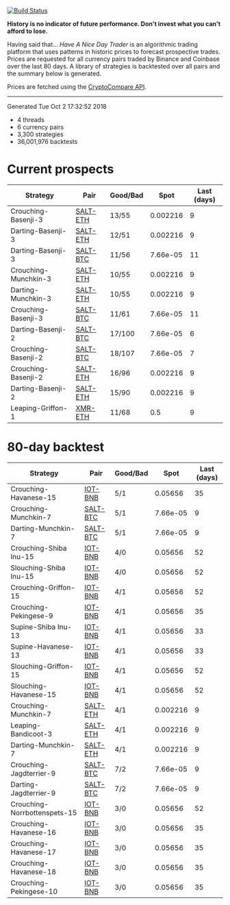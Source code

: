 [![Build Status](https://travis-ci.org/deanturpin/handt.svg?branch=master)](https://travis-ci.org/deanturpin/handt)

**History is no indicator of future performance. Don't invest what you can't
afford to lose.**

Having said that... *Have A Nice Day Trader* is an algorithmic trading platform
that uses patterns in historic prices to forecast prospective trades. Prices
are requested for all currency pairs traded by Binance and Coinbase over the
last 80 days. A library of strategies is backtested over all pairs and the
summary below is generated.

Prices are fetched using the [CryptoCompare
API](https://min-api.cryptocompare.com/).

---

Generated Tue Oct  2 17:32:52 2018

* 4 threads
* 6 currency pairs
* 3,300 strategies
* 36,001,976 backtests

# Current prospects

Strategy|Pair|Good/Bad|Spot|Last (days)
---|---|---|---|---
Crouching-Basenji-3|[SALT-ETH](https://binance.com/en/trade/SALT_ETH)|13/55|0.002216|9
Darting-Basenji-3|[SALT-ETH](https://binance.com/en/trade/SALT_ETH)|12/51|0.002216|9
Darting-Basenji-3|[SALT-BTC](https://binance.com/en/trade/SALT_BTC)|11/56|7.66e-05|11
Crouching-Munchkin-3|[SALT-ETH](https://binance.com/en/trade/SALT_ETH)|10/55|0.002216|9
Darting-Munchkin-3|[SALT-ETH](https://binance.com/en/trade/SALT_ETH)|10/55|0.002216|9
Crouching-Basenji-3|[SALT-BTC](https://binance.com/en/trade/SALT_BTC)|11/61|7.66e-05|11
Darting-Basenji-2|[SALT-BTC](https://binance.com/en/trade/SALT_BTC)|17/100|7.66e-05|6
Crouching-Basenji-2|[SALT-BTC](https://binance.com/en/trade/SALT_BTC)|18/107|7.66e-05|7
Crouching-Basenji-2|[SALT-ETH](https://binance.com/en/trade/SALT_ETH)|16/96|0.002216|9
Darting-Basenji-2|[SALT-ETH](https://binance.com/en/trade/SALT_ETH)|15/90|0.002216|9
Leaping-Griffon-1|[XMR-ETH](https://binance.com/en/trade/XMR_ETH)|11/68|0.5|9

# 80-day backtest

Strategy|Pair|Good/Bad|Spot|Last (days)
---|---|---|---|---
Crouching-Havanese-15|[IOT-BNB](https://binance.com/en/trade/IOT_BNB)|5/1|0.05656|35
Crouching-Munchkin-7|[SALT-BTC](https://binance.com/en/trade/SALT_BTC)|5/1|7.66e-05|9
Darting-Munchkin-7|[SALT-BTC](https://binance.com/en/trade/SALT_BTC)|5/1|7.66e-05|9
Crouching-Shiba Inu-15|[IOT-BNB](https://binance.com/en/trade/IOT_BNB)|4/0|0.05656|52
Slouching-Shiba Inu-15|[IOT-BNB](https://binance.com/en/trade/IOT_BNB)|4/0|0.05656|52
Crouching-Griffon-15|[IOT-BNB](https://binance.com/en/trade/IOT_BNB)|4/1|0.05656|52
Crouching-Pekingese-9|[IOT-BNB](https://binance.com/en/trade/IOT_BNB)|4/1|0.05656|35
Supine-Shiba Inu-13|[IOT-BNB](https://binance.com/en/trade/IOT_BNB)|4/1|0.05656|33
Supine-Havanese-13|[IOT-BNB](https://binance.com/en/trade/IOT_BNB)|4/1|0.05656|33
Slouching-Griffon-15|[IOT-BNB](https://binance.com/en/trade/IOT_BNB)|4/1|0.05656|52
Slouching-Havanese-15|[IOT-BNB](https://binance.com/en/trade/IOT_BNB)|4/1|0.05656|52
Crouching-Munchkin-7|[SALT-ETH](https://binance.com/en/trade/SALT_ETH)|4/1|0.002216|9
Leaping-Bandicoot-3|[SALT-ETH](https://binance.com/en/trade/SALT_ETH)|4/1|0.002216|9
Darting-Munchkin-7|[SALT-ETH](https://binance.com/en/trade/SALT_ETH)|4/1|0.002216|9
Crouching-Jagdterrier-9|[SALT-BTC](https://binance.com/en/trade/SALT_BTC)|7/2|7.66e-05|9
Darting-Jagdterrier-9|[SALT-BTC](https://binance.com/en/trade/SALT_BTC)|7/2|7.66e-05|9
Crouching-Norrbottenspets-15|[IOT-BNB](https://binance.com/en/trade/IOT_BNB)|3/0|0.05656|52
Crouching-Havanese-16|[IOT-BNB](https://binance.com/en/trade/IOT_BNB)|3/0|0.05656|35
Crouching-Havanese-17|[IOT-BNB](https://binance.com/en/trade/IOT_BNB)|3/0|0.05656|35
Crouching-Havanese-18|[IOT-BNB](https://binance.com/en/trade/IOT_BNB)|3/0|0.05656|35
Crouching-Pekingese-10|[IOT-BNB](https://binance.com/en/trade/IOT_BNB)|3/0|0.05656|35

